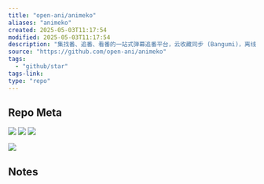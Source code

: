 ```yaml
---
title: "open-ani/animeko"
aliases: "animeko"
created: 2025-05-03T11:17:54
modified: 2025-05-03T11:17:54
description: "集找番、追番、看番的一站式弹幕追番平台，云收藏同步 (Bangumi)，离线缓存，BitTorrent，弹幕云过滤。100% Kotlin/Compose Multiplatform"
source: "https://github.com/open-ani/animeko"
tags:
  - "github/star"
tags-link:
type: "repo"
---
```

## Repo Meta

![](https://img.shields.io/github/stars/open-ani/animeko?style=for-the-badge&label=stars) ![](https://img.shields.io/github/repo-size/open-ani/animeko?style=for-the-badge&label=size) ![](https://img.shields.io/github/created-at/open-ani/animeko?style=for-the-badge&label=since)

[![](https://github-readme-stats.vercel.app/api/pin/?username=open-ani&repo=animeko&bg_color=00000000)](https://github.com/open-ani/animeko)

## Notes

